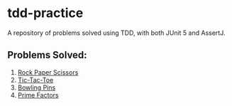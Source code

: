 # tdd-practice
A repository of problems solved using TDD, with both JUnit 5 and AssertJ.

## Problems Solved:
1. [Rock Paper Scissors](https://www.codewars.com/kata/5672a98bdbdd995fad00000f/java)
2. [Tic-Tac-Toe](https://www.codewars.com/kata/5216a87cbf53a9c30f0000dc)
3. [Bowling Pins](https://www.codewars.com/kata/585cf93f6ad5e0d9bf000010/java)
4. [Prime Factors](https://www.codewars.com/kata/542f3d5fd002f86efc00081a)

